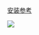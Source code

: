 

[安装参考](https://github.com/mattdesl/shader-reload)

![](https://paprika-dev.b0.upaiyun.com/pGR9BdHEnIUkUEA9O2rmdyRkyU3m2VrYhdSmkObw.gif)


